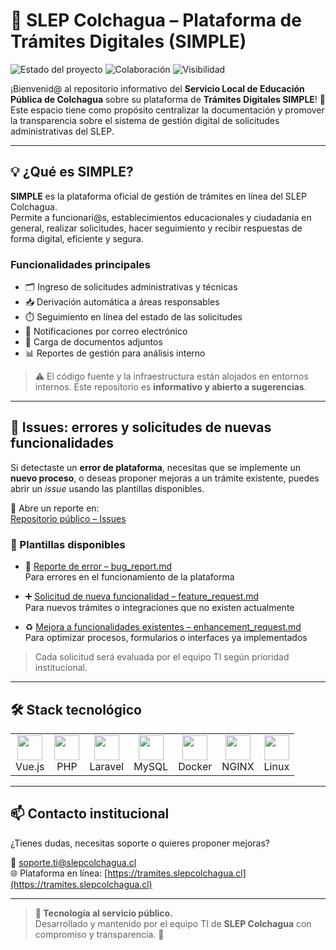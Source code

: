 # 📘 SLEP Colchagua – Plataforma de Trámites Digitales (SIMPLE)

![Estado del proyecto](https://img.shields.io/badge/Estado-Producción-brightgreen)
![Colaboración](https://img.shields.io/badge/Aportes-Bienvenidos-blue)
![Visibilidad](https://img.shields.io/badge/Repositorio-Informativo-lightgrey)

¡Bienvenid@ al repositorio informativo del **Servicio Local de Educación Pública de Colchagua** sobre su plataforma de **Trámites Digitales SIMPLE**! 🚀  
Este espacio tiene como propósito centralizar la documentación y promover la transparencia sobre el sistema de gestión digital de solicitudes administrativas del SLEP.

---

## 💡 ¿Qué es SIMPLE?

**SIMPLE** es la plataforma oficial de gestión de trámites en línea del SLEP Colchagua.  
Permite a funcionari@s, establecimientos educacionales y ciudadanía en general, realizar solicitudes, hacer seguimiento y recibir respuestas de forma digital, eficiente y segura.

### Funcionalidades principales

- 🗂️ Ingreso de solicitudes administrativas y técnicas
- 📥 Derivación automática a áreas responsables
- ⏱️ Seguimiento en línea del estado de las solicitudes
- 📨 Notificaciones por correo electrónico
- 📎 Carga de documentos adjuntos
- 📊 Reportes de gestión para análisis interno

> ⚠️ El código fuente y la infraestructura están alojados en entornos internos. Este repositorio es **informativo y abierto a sugerencias**.

---

## 🚧 Issues: errores y solicitudes de nuevas funcionalidades

Si detectaste un **error de plataforma**, necesitas que se implemente un **nuevo proceso**, o deseas proponer mejoras a un trámite existente, puedes abrir un _issue_ usando las plantillas disponibles.

🔗 Abre un reporte en:  
[Repositorio público – Issues](https://github.com/SLEP-Colchagua-SIMPLE/portal/issues)

### 📑 Plantillas disponibles

- 🐞 [Reporte de error – bug_report.md](https://github.com/SLEP-Colchagua-SIMPLE/.github/blob/main/.github/ISSUE_TEMPLATE/bug_report.md)  
  Para errores en el funcionamiento de la plataforma

- ➕ [Solicitud de nueva funcionalidad – feature_request.md](https://github.com/SLEP-Colchagua-SIMPLE/.github/blob/main/.github/ISSUE_TEMPLATE/feature_request.md)  
  Para nuevos trámites o integraciones que no existen actualmente

- ♻️ [Mejora a funcionalidades existentes – enhancement_request.md](https://github.com/SLEP-Colchagua-SIMPLE/.github/blob/main/.github/ISSUE_TEMPLATE/enhancement_request.md)  
  Para optimizar procesos, formularios o interfaces ya implementados

> Cada solicitud será evaluada por el equipo TI según prioridad institucional.

---

<!-- ## 📂 Documentación importante

- 📌 [Manual de usuario para funcionarios](https://github.com/SLEP-Colchagua-SIMPLE/docs/blob/main/MANUAL_FUNCIONARIOS.md)
- 🛠️ [Guía técnica de administración](https://github.com/SLEP-Colchagua-SIMPLE/docs/blob/main/GUIA_TECNICA.md)
- 🛡️ [Política de seguridad y privacidad](https://github.com/SLEP-Colchagua-SIMPLE/.github/blob/main/docs/POLITICA_SEGURIDAD.md)

> Esta documentación aplica a todos los servicios relacionados con la plataforma SIMPLE.

---
-->

## 🛠️ Stack tecnológico

<table>
  <tr>
    <td align="center"><img src="https://cdn.jsdelivr.net/gh/devicons/devicon/icons/vuejs/vuejs-original.svg" width="40"/><br>Vue.js</td>
    <td align="center"><img src="https://cdn.jsdelivr.net/gh/devicons/devicon/icons/php/php-original.svg" width="40"/><br>PHP</td>
    <td align="center"><img src="https://cdn.jsdelivr.net/gh/devicons/devicon/icons/laravel/laravel-plain.svg" width="40"/><br>Laravel</td>
    <td align="center"><img src="https://cdn.jsdelivr.net/gh/devicons/devicon/icons/mysql/mysql-original.svg" width="40"/><br>MySQL</td>
    <td align="center"><img src="https://cdn.jsdelivr.net/gh/devicons/devicon/icons/docker/docker-original.svg" width="40"/><br>Docker</td>
    <td align="center"><img src="https://cdn.jsdelivr.net/gh/devicons/devicon/icons/nginx/nginx-original.svg" width="40"/><br>NGINX</td>
    <td align="center"><img src="https://cdn.jsdelivr.net/gh/devicons/devicon/icons/linux/linux-original.svg" width="40"/><br>Linux</td>
  </tr>
</table>

---

## 📫 Contacto institucional

¿Tienes dudas, necesitas soporte o quieres proponer mejoras?

📧 [soporte.ti@slepcolchagua.cl](mailto:soporte.ti@slepcolchagua.cl)  
🌐 Plataforma en línea: [https://tramites.slepcolchagua.cl](https://tramites.slepcolchagua.cl)

---

> **📣 Tecnología al servicio público.**  
> Desarrollado y mantenido por el equipo TI de **SLEP Colchagua** con compromiso y transparencia. 💙
